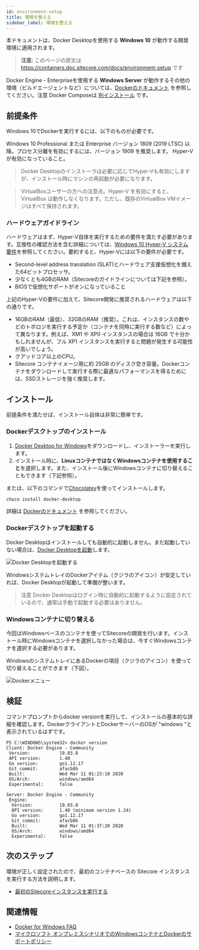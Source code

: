 ```yaml
---
id: environment-setup
title: 環境を整える
sidebar_label: 環境を整える
---
```


本ドキュメントは、Docker Desktopを使用する **Windows 10** が動作する開発環境に適用されます。

> **注意:** このページの原文は https://containers.doc.sitecore.com/docs/environment-setup です

Docker Engine - Enterpriseを使用する **Windows Server** が動作するその他の環境（ビルドエージェントなど）については、[Dockerのドキュメント](https://hub.docker.com/editions/enterprise/docker-ee-server-windows) を参照してください。注意 Docker Composeは [別インストール](https://docs.docker.com/compose/install/) です。

## 前提条件

Windows 10でDockerを実行するには、以下のものが必要です。

Windows 10 Professional または Enterprise バージョン 1809 (2019 LTSC) 以降。プロセス分離を有効にするには、バージョン 1909 を推奨します。
Hyper-Vが有効になっていること。

> Docker Desktopのインストーラは必要に応じてHyper-Vも有効にしますが、インストール時にマシンの再起動が必要になります。

> VirtualBoxユーザーの方への注意点。Hyper-V を有効にすると、VirtualBox は動作しなくなります。ただし、既存のVirtualBox VMイメージはすべて保持されます。

### ハードウェアガイドライン

ハードウェアはまず、Hyper-V自体を実行するための要件を満たす必要があります。互換性の確認方法を含む詳細については、[Windows 10 Hyper-V システム要件](https://docs.microsoft.com/ja-jp/virtualization/hyper-v-on-windows/reference/hyper-v-requirements)を参照してください。要約すると、Hyper-Vには以下の要件が必要です。

* Second-level address translation (SLAT)とハードウェア支援仮想化を備えた64ビットプロセッサ。
* 少なくとも4GBのRAM（Sitecoreのガイドラインについては下記を参照）。
* BIOSで仮想化サポートがオンになっていること

上記のHyper-Vの要件に加えて、Sitecore開発に推奨されるハードウェアは以下の通りです。

* 16GBのRAM（最低）、32GBのRAM（推奨）。これは、インスタンスの数やどのトポロジを実行する予定か（コンテナを同時に実行する数など）によって異なります。例えば、XM1 や XP0 インスタンスの場合は 16GB で十分かもしれませんが、フル XP1 インスタンスを実行すると問題が発生する可能性が高いでしょう。
* クアッドコア以上のCPU。
* Sitecore コンテナイメージ用に約 25GB のディスク空き容量。Dockerコンテナをダウンロードして実行する際に最適なパフォーマンスを得るためには、SSDストレージを強く推奨します。

## インストール

前提条件を満たせば、インストール自体は非常に簡単です。

### Dockerデスクトップのインストール

1. [Docker Desktop for Windows](https://hub.docker.com/editions/community/docker-ce-desktop-windows/)をダウンロードし、インストーラーを実行します。
2. インストール時に、**LinuxコンテナではなくWindowsコンテナを使用すること**を選択します。また、インストール後にWindowsコンテナに切り替えることもできます（下記参照）。

または、以下のコマンドで[Chocolatey](https://chocolatey.org/)を使ってインストールします。

```powershell
choco install docker-desktop
```

詳細は [Dockerのドキュメント](https://docs.docker.com/docker-for-windows/install/) を参照してください。

### Dockerデスクトップを起動する

Docker Desktopはインストールしても自動的に起動しません。まだ起動していない場合は、[Docker Desktopを起動](https://docs.docker.com/docker-for-windows/install/#start-docker-desktop)します。

![Docker Desktopを起動する](/docs/Docker-Desktop-App.png "Docker Desktopを起動する")


WindowsシステムトレイのDockerアイテム（クジラのアイコン）が安定していれば、Docker Desktopが起動して準備が整います。

> 注意 Docker Desktopはログイン時に自動的に起動するように設定されているので、通常は手動で起動する必要はありません。

### Windowsコンテナに切り替える

今回はWindowsベースのコンテナを使ってSitecoreの開発を行います。インストール時にWindowsコンテナを選択しなかった場合は、今すぐWindowsコンテナを選択する必要があります。

WindowsのシステムトレイにあるDockerの項目（クジラのアイコン）を使って切り替えることができます（下図）。

![Dockerメニュー](/docs/Docker-Menu.png "Dockerメニュー")

## 検証

コマンドプロンプトからdocker versionを実行して、インストールの基本的な詳細を確認します。DockerクライアントとDockerサーバーのOSが "windows "と表示されているはずです。

```shell
PS C:\WINDOWS\system32> docker version
Client: Docker Engine - Community
 Version:           19.03.8
 API version:       1.40
 Go version:        go1.12.17
 Git commit:        afacb8b
 Built:             Wed Mar 11 01:23:10 2020
 OS/Arch:           windows/amd64
 Experimental:      false

Server: Docker Engine - Community
 Engine:
  Version:          19.03.8
  API version:      1.40 (minimum version 1.24)
  Go version:       go1.12.17
  Git commit:       afacb8b
  Built:            Wed Mar 11 01:37:20 2020
  OS/Arch:          windows/amd64
  Experimental:     false
```

## 次のステップ

環境が正しく設定されたので、最初のコンテナベースの Sitecore インスタンスを実行する方法を説明します。

* [最初のSitecoreインスタンスを実行する](run-sitecore)

## 関連情報

* [Docker for Windows FAQ](https://docs.docker.com/docker-for-windows/faqs/)
* [マイクロソフト オンプレミスシナリオでのWindowsコンテナとDockerのサポートポリシー](https://support.microsoft.com/en-us/help/4489234/support-policy-for-windows-containers-and-docker-on-premises)
